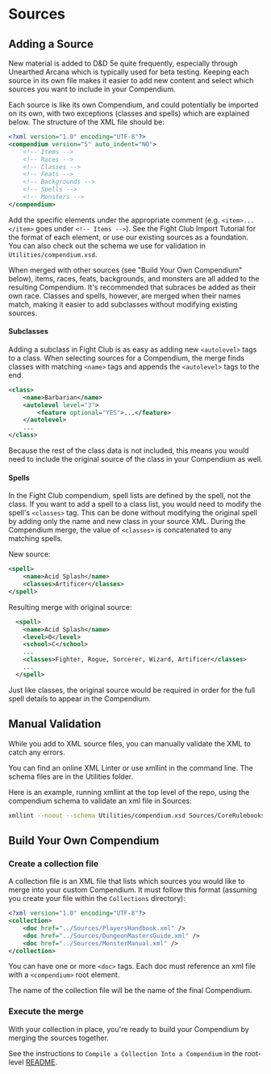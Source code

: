 # Sources

## Adding a Source

New material is added to D&D 5e quite frequently, especially through Unearthed Arcana which is typically used for beta testing. Keeping each source in its own file makes it easier to add new content and select which sources you want to include in your Compendium.

Each source is like its own Compendium, and could potentially be imported on its own, with two exceptions (classes and spells) which are explained below. The structure of the XML file should be:

```xml
<?xml version="1.0" encoding="UTF-8"?>
<compendium version="5" auto_indent="NO">
	<!-- Items -->
	<!-- Races -->
	<!-- Classes -->
	<!-- Feats -->
	<!-- Backgrounds -->
	<!-- Spells -->
	<!-- Monsters -->
</compendium>
```

Add the specific elements under the appropriate comment (e.g. `<item>...</item>` goes under `<!-- Items -->`). See the Fight Club Import Tutorial for the format of each element, or use our existing sources as a foundation. You can also check out the schema we use for validation in `Utilities/compendium.xsd`.

When merged with other sources (see "Build Your Own Compendium" below), items, races, feats, backgrounds, and monsters are all added to the resulting Compendium. It's recommended that subraces be added as their own race. Classes and spells, however, are merged when their names match, making it easier to add subclasses without modifying existing sources.

#### Subclasses

Adding a subclass in Fight Club is as easy as adding new `<autolevel>` tags to a class. When selecting sources for a Compendium, the merge finds classes with matching `<name>` tags and appends the `<autolevel>` tags to the end.

```xml
<class>
	<name>Barbarian</name>
	<autolevel level="3">
		<feature optional="YES">...</feature>
	</autolevel>
	...
</class>
```

Because the rest of the class data is not included, this means you would need to include the original source of the class in your Compendium as well.

#### Spells

In the Fight Club compendium, spell lists are defined by the spell, not the class. If you want to add a spell to a class list, you would need to modify the spell's `<classes>` tag. This can be done without modifying the original spell by adding only the name and new class in your source XML. During the Compendium merge, the value of `<classes>` is concatenated to any matching spells.

New source:

```xml
<spell>
	<name>Acid Splash</name>
	<classes>Artificer</classes>
</spell>
```

Resulting merge with original source:

```xml
  <spell>
    <name>Acid Splash</name>
    <level>0</level>
    <school>C</school>
    ...
    <classes>Fighter, Rogue, Sorcerer, Wizard, Artificer</classes>
    ...
  </spell>
```

Just like classes, the original source would be required in order for the full spell details to appear in the Compendium.

## Manual Validation

While you add to XML source files, you can manually validate the XML to catch any errors.

You can find an online XML Linter or use xmllint in the command line. The schema files are in the Utilities folder.

Here is an example, running xmllint at the top level of the repo, using the compendium schema to validate an xml file in Sources:

```bash
xmllint --noout --schema Utilities/compendium.xsd Sources/CoreRulebooks.xml
```

## Build Your Own Compendium

### Create a collection file

A collection file is an XML file that lists which sources you would like to merge into your custom Compendium. It must follow this format (assuming you create your file within the `Collections` directory):

```xml
<?xml version="1.0" encoding="UTF-8"?>
<collection>
    <doc href="../Sources/PlayersHandbook.xml" />
    <doc href="../Sources/DungeonMastersGuide.xml" />
    <doc href="../Sources/MonsterManual.xml" />
</collection>
```
You can have one or more `<doc>` tags. Each doc must reference an xml file with a `<compendium>` root element. 

The name of the collection file will be the name of the final Compendium.

### Execute the merge

With your collection in place, you're ready to build your Compendium by merging the sources together.

See the instructions to `Compile a Collection Into a Compendium` in the root-level [README](/README.md).
